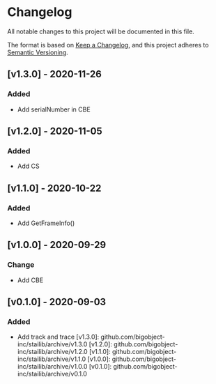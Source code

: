 # Changelog

All notable changes to this project will be documented in this file.

The format is based on [Keep a Changelog](https://keepachangelog.com/en/1.0.0/),
and this project adheres to [Semantic Versioning](https://semver.org/spec/v2.0.0.html).


## [v1.3.0] - 2020-11-26

### Added

-  Add serialNumber in CBE


## [v1.2.0] - 2020-11-05

### Added

-  Add CS

## [v1.1.0] - 2020-10-22

### Added

-  Add GetFrameInfo()

## [v1.0.0] - 2020-09-29

### Change

- Add CBE

## [v0.1.0] - 2020-09-03

### Added

- Add track and trace
[v1.3.0]: github.com/bigobject-inc/stailib/archive/v1.3.0
[v1.2.0]: github.com/bigobject-inc/stailib/archive/v1.2.0
[v1.1.0]: github.com/bigobject-inc/stailib/archive/v1.1.0
[v1.0.0]: github.com/bigobject-inc/stailib/archive/v1.0.0
[v0.1.0]: github.com/bigobject-inc/stailib/archive/v0.1.0
